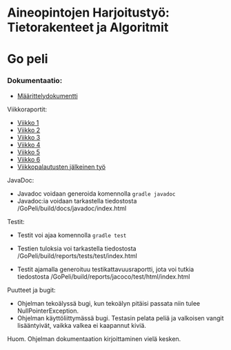 # Aineopintojen Harjoitustyö: Tietorakenteet ja Algoritmit
# Go peli

### Dokumentaatio:

- [Määrittelydokumentti](dokumentaatio/Maarittelydokumentti.md)

Viikkoraportit:

- [Viikko 1](dokumentaatio/Viikkoraportti1.md)
- [Viikko 2](dokumentaatio/Viikkoraportti2.md)
- [Viikko 3](dokumentaatio/Viikkoraportti3.md)
- [Viikko 4](dokumentaatio/Viikkoraportti4.md)
- [Viikko 5](dokumentaatio/Viikkoraportti5.md)
- [Viikko 6](dokumentaatio/Viikkoraportti6.md)
- [Viikkopalautusten jälkeinen työ](dokumentaatio/Viikkopalautuksienjalkeen.md)

JavaDoc:

- Javadoc voidaan generoida komennolla `gradle javadoc`
- Javadoc:ia voidaan tarkastella tiedostosta /GoPeli/build/docs/javadoc/index.html

Testit:

- Testit voi ajaa komennolla `gradle test`
- Testien tuloksia voi tarkastella tiedostosta /GoPeli/build/reports/tests/test/index.html

- Testit ajamalla generoituu testikattavuusraportti, jota voi tutkia tiedostosta /GoPeli/build/reports/jacoco/test/html/index.html


Puutteet ja bugit:

- Ohjelman tekoälyssä bugi, kun tekoälyn pitäisi passata niin tulee NullPointerException.
- Ohjelman käyttöliittymässä bugi. Testasin pelata peliä ja valkoisen vangit lisääntyivät, vaikka valkea ei kaapannut kiviä.

Huom. Ohjelman dokumentaation kirjoittaminen vielä kesken.